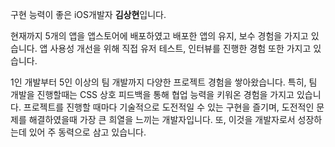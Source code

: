 구현 능력이 좋은 iOS개발자 **김상현**입니다.

현재까지 5개의 앱을 앱스토어에 배포하였고 배포한 앱의 유지, 보수 경험을 가지고 있습니다. 앱 사용성 개선을 위해 직접 유저 테스트, 인터뷰를 진행한 경험 또한 가지고 있습니다.

1인 개발부터 5인 이상의 팀 개발까지 다양한 프로젝트 경험을 쌓아왔습니다. 특히, 팀 개발을 진행할때는 CSS 상호 피드백을 통해 협업 능력을 키워온 경험을 가지고 있습니다.
프로젝트를 진행할 때마다 기술적으로 도전적일 수 있는 구현을 즐기며, 도전적인 문제를 해결하였을때 가장 큰 희열을 느끼는 개발자입니다. 또, 이것을 개발자로서 성장하는데 있어 주 동력으로 삼고 있습니다.

